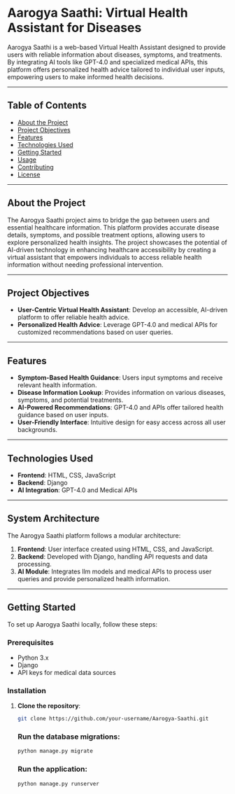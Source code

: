 # Aarogya Saathi: Virtual Health Assistant for Diseases

Aarogya Saathi is a web-based Virtual Health Assistant designed to provide users with reliable information about diseases, symptoms, and treatments. By integrating AI tools like GPT-4.0 and specialized medical APIs, this platform offers personalized health advice tailored to individual user inputs, empowering users to make informed health decisions.

---

## Table of Contents
- [About the Project](#about-the-project)
- [Project Objectives](#project-objectives)
- [Features](#features)
- [Technologies Used](#technologies-used)
- [Getting Started](#getting-started)
- [Usage](#usage)
- [Contributing](#contributing)
- [License](#license)


---

## About the Project

The Aarogya Saathi project aims to bridge the gap between users and essential healthcare information. This platform provides accurate disease details, symptoms, and possible treatment options, allowing users to explore personalized health insights. The project showcases the potential of AI-driven technology in enhancing healthcare accessibility by creating a virtual assistant that empowers individuals to access reliable health information without needing professional intervention.

---

## Project Objectives

- **User-Centric Virtual Health Assistant**: Develop an accessible, AI-driven platform to offer reliable health advice.
- **Personalized Health Advice**: Leverage GPT-4.0 and medical APIs for customized recommendations based on user queries.

---

## Features

- **Symptom-Based Health Guidance**: Users input symptoms and receive relevant health information.
- **Disease Information Lookup**: Provides information on various diseases, symptoms, and potential treatments.
- **AI-Powered Recommendations**: GPT-4.0 and APIs offer tailored health guidance based on user inputs.
- **User-Friendly Interface**: Intuitive design for easy access across all user backgrounds.

---

## Technologies Used

- **Frontend**: HTML, CSS, JavaScript
- **Backend**: Django
- **AI Integration**: GPT-4.0 and Medical APIs

---

## System Architecture

The Aarogya Saathi platform follows a modular architecture:
1. **Frontend**: User interface created using HTML, CSS, and JavaScript.
2. **Backend**: Developed with Django, handling API requests and data processing.
3. **AI Module**: Integrates llm models and medical APIs to process user queries and provide personalized health information.

---

## Getting Started

To set up Aarogya Saathi locally, follow these steps:

### Prerequisites
- Python 3.x
- Django
- API keys for medical data sources

### Installation

1. **Clone the repository**:  
   ```bash
   git clone https://github.com/your-username/Aarogya-Saathi.git
   ```

   ### Run the database migrations:
   ```bash
   python manage.py migrate
   ```

   ### Run the application:
   
   ```bash
   python manage.py runserver
   ```
